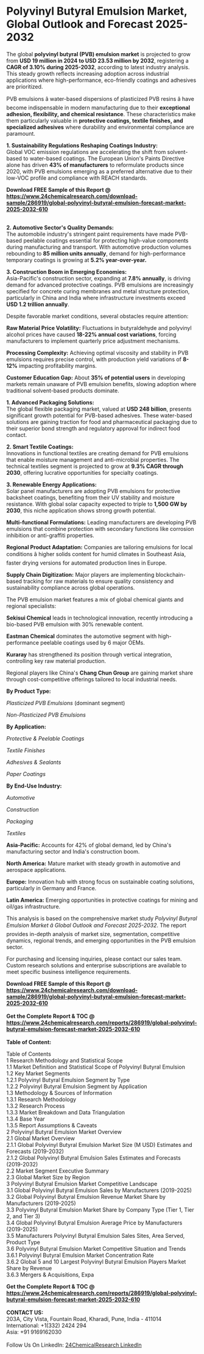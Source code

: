 <h1>Polyvinyl Butyral Emulsion Market, Global Outlook and Forecast 2025-2032</h1><p>The global <strong>polyvinyl butyral (PVB) emulsion market</strong> is projected to grow from <strong>USD 19 million in 2024 to USD 23.53 million by 2032</strong>, registering a <strong>CAGR of 3.10% during 2025-2032</strong>, according to latest industry analysis. This steady growth reflects increasing adoption across industrial applications where high-performance, eco-friendly coatings and adhesives are prioritized.</p><p>PVB emulsions â water-based dispersions of plasticized PVB resins â have become indispensable in modern manufacturing due to their <strong>exceptional adhesion, flexibility, and chemical resistance</strong>. These characteristics make them particularly valuable in <strong>protective coatings, textile finishes, and specialized adhesives</strong> where durability and environmental compliance are paramount.</p><p><strong>1. Sustainability Regulations Reshaping Coatings Industry:</strong><br>
Global VOC emission regulations are accelerating the shift from solvent-based to water-based coatings. The European Union's Paints Directive alone has driven <strong>43% of manufacturers</strong> to reformulate products since 2020, with PVB emulsions emerging as a preferred alternative due to their low-VOC profile and compliance with REACH standards.</p><div><b>Download FREE Sample of this Report @ 
            <a href="https://www.24chemicalresearch.com/download-sample/286919/global-polyvinyl-butyral-emulsion-forecast-market-2025-2032-610">
            https://www.24chemicalresearch.com/download-sample/286919/global-polyvinyl-butyral-emulsion-forecast-market-2025-2032-610</a></b></div><br><p><strong>2. Automotive Sector's Quality Demands:</strong><br>
The automobile industry's stringent paint requirements have made PVB-based peelable coatings essential for protecting high-value components during manufacturing and transport. With automotive production volumes rebounding to <strong>85 million units annually</strong>, demand for high-performance temporary coatings is growing at <strong>5.2% year-over-year.</strong></p><p><strong>3. Construction Boom in Emerging Economies:</strong><br>
Asia-Pacific's construction sector, expanding at <strong>7.8% annually</strong>, is driving demand for advanced protective coatings. PVB emulsions are increasingly specified for concrete curing membranes and metal structure protection, particularly in China and India where infrastructure investments exceed <strong>USD 1.2 trillion annually</strong>.</p><p>Despite favorable market conditions, several obstacles require attention:</p><p><strong>Raw Material Price Volatility:</strong> Fluctuations in butyraldehyde and polyvinyl alcohol prices have caused <strong>18-22% annual cost variations</strong>, forcing manufacturers to implement quarterly price adjustment mechanisms.</p><p><strong>Processing Complexity:</strong> Achieving optimal viscosity and stability in PVB emulsions requires precise control, with production yield variations of <strong>8-12%</strong> impacting profitability margins.</p><p><strong>Customer Education Gap:</strong> About <strong>35% of potential users</strong> in developing markets remain unaware of PVB emulsion benefits, slowing adoption where traditional solvent-based products dominate.</p><p><strong>1. Advanced Packaging Solutions:</strong><br>
The global flexible packaging market, valued at <strong>USD 248 billion</strong>, presents significant growth potential for PVB-based adhesives. These water-based solutions are gaining traction for food and pharmaceutical packaging due to their superior bond strength and regulatory approval for indirect food contact.</p><p><strong>2. Smart Textile Coatings:</strong><br>
Innovations in functional textiles are creating demand for PVB emulsions that enable moisture management and anti-microbial properties. The technical textiles segment is projected to grow at <strong>9.3% CAGR through 2030</strong>, offering lucrative opportunities for specialty coatings.</p><p><strong>3. Renewable Energy Applications:</strong><br>
Solar panel manufacturers are adopting PVB emulsions for protective backsheet coatings, benefiting from their UV stability and moisture resistance. With global solar capacity expected to triple to <strong>1,500 GW by 2030</strong>, this niche application shows strong growth potential.</p><p><strong>Multi-functional Formulations:</strong> Leading manufacturers are developing PVB emulsions that combine protection with secondary functions like corrosion inhibition or anti-graffiti properties.</p><p><strong>Regional Product Adaptation:</strong> Companies are tailoring emulsions for local conditions â higher solids content for humid climates in Southeast Asia, faster drying versions for automated production lines in Europe.</p><p><strong>Supply Chain Digitization:</strong> Major players are implementing blockchain-based tracking for raw materials to ensure quality consistency and sustainability compliance across global operations.</p><p>The PVB emulsion market features a mix of global chemical giants and regional specialists:</p><p><strong>Sekisui Chemical</strong> leads in technological innovation, recently introducing a bio-based PVB emulsion with 30% renewable content.</p><p><strong>Eastman Chemical</strong> dominates the automotive segment with high-performance peelable coatings used by 6 major OEMs.</p><p><strong>Kuraray</strong> has strengthened its position through vertical integration, controlling key raw material production.</p><p>Regional players like China's <strong>Chang Chun Group</strong> are gaining market share through cost-competitive offerings tailored to local industrial needs.</p><p><strong>By Product Type:</strong></p><p><em>Plasticized PVB Emulsions</em> (dominant segment)</p><p><em>Non-Plasticized PVB Emulsions</em></p><p><strong>By Application:</strong></p><p><em>Protective &amp; Peelable Coatings</em></p><p><em>Textile Finishes</em></p><p><em>Adhesives &amp; Sealants</em></p><p><em>Paper Coatings</em></p><p><strong>By End-Use Industry:</strong></p><p><em>Automotive</em></p><p><em>Construction</em></p><p><em>Packaging</em></p><p><em>Textiles</em></p><p><strong>Asia-Pacific:</strong> Accounts for 42% of global demand, led by China's manufacturing sector and India's construction boom.</p><p><strong>North America:</strong> Mature market with steady growth in automotive and aerospace applications.</p><p><strong>Europe:</strong> Innovation hub with strong focus on sustainable coating solutions, particularly in Germany and France.</p><p><strong>Latin America:</strong> Emerging opportunities in protective coatings for mining and oil/gas infrastructure.</p><p>This analysis is based on the comprehensive market study <em>Polyvinyl Butyral Emulsion Market â Global Outlook and Forecast 2025-2032</em>. The report provides in-depth analysis of market size, segmentation, competitive dynamics, regional trends, and emerging opportunities in the PVB emulsion sector.</p><p>For purchasing and licensing inquiries, please contact our sales team. Custom research solutions and enterprise subscriptions are available to meet specific business intelligence requirements.</p><div><b>Download FREE Sample of this Report @ 
            <a href="https://www.24chemicalresearch.com/download-sample/286919/global-polyvinyl-butyral-emulsion-forecast-market-2025-2032-610">
            https://www.24chemicalresearch.com/download-sample/286919/global-polyvinyl-butyral-emulsion-forecast-market-2025-2032-610</a></b></div><br><div><b>Get the Complete Report & TOC @ 
            <a href="https://www.24chemicalresearch.com/reports/286919/global-polyvinyl-butyral-emulsion-forecast-market-2025-2032-610">
            https://www.24chemicalresearch.com/reports/286919/global-polyvinyl-butyral-emulsion-forecast-market-2025-2032-610</a></b></div><br>
            <b>Table of Content:</b><p>Table of Contents<br />
1 Research Methodology and Statistical Scope<br />
1.1 Market Definition and Statistical Scope of Polyvinyl Butyral Emulsion<br />
1.2 Key Market Segments<br />
1.2.1 Polyvinyl Butyral Emulsion Segment by Type<br />
1.2.2 Polyvinyl Butyral Emulsion Segment by Application<br />
1.3 Methodology & Sources of Information<br />
1.3.1 Research Methodology<br />
1.3.2 Research Process<br />
1.3.3 Market Breakdown and Data Triangulation<br />
1.3.4 Base Year<br />
1.3.5 Report Assumptions & Caveats<br />
2 Polyvinyl Butyral Emulsion Market Overview<br />
2.1 Global Market Overview<br />
2.1.1 Global Polyvinyl Butyral Emulsion Market Size (M USD) Estimates and Forecasts (2019-2032)<br />
2.1.2 Global Polyvinyl Butyral Emulsion Sales Estimates and Forecasts (2019-2032)<br />
2.2 Market Segment Executive Summary<br />
2.3 Global Market Size by Region<br />
3 Polyvinyl Butyral Emulsion Market Competitive Landscape<br />
3.1 Global Polyvinyl Butyral Emulsion Sales by Manufacturers (2019-2025)<br />
3.2 Global Polyvinyl Butyral Emulsion Revenue Market Share by Manufacturers (2019-2025)<br />
3.3 Polyvinyl Butyral Emulsion Market Share by Company Type (Tier 1, Tier 2, and Tier 3)<br />
3.4 Global Polyvinyl Butyral Emulsion Average Price by Manufacturers (2019-2025)<br />
3.5 Manufacturers Polyvinyl Butyral Emulsion Sales Sites, Area Served, Product Type<br />
3.6 Polyvinyl Butyral Emulsion Market Competitive Situation and Trends<br />
3.6.1 Polyvinyl Butyral Emulsion Market Concentration Rate<br />
3.6.2 Global 5 and 10 Largest Polyvinyl Butyral Emulsion Players Market Share by Revenue<br />
3.6.3 Mergers & Acquisitions, Expa</p><div><b>Get the Complete Report & TOC @ 
            <a href="https://www.24chemicalresearch.com/reports/286919/global-polyvinyl-butyral-emulsion-forecast-market-2025-2032-610">
            https://www.24chemicalresearch.com/reports/286919/global-polyvinyl-butyral-emulsion-forecast-market-2025-2032-610</a></b></div><br><b>CONTACT US:</b><br>
            203A, City Vista, Fountain Road, Kharadi, Pune, India - 411014<br>
            International: +1(332) 2424 294<br>
            Asia: +91 9169162030 <br><br>
            Follow Us On LinkedIn: <a href="https://www.linkedin.com/company/24chemicalresearch/">24ChemicalResearch LinkedIn</a>